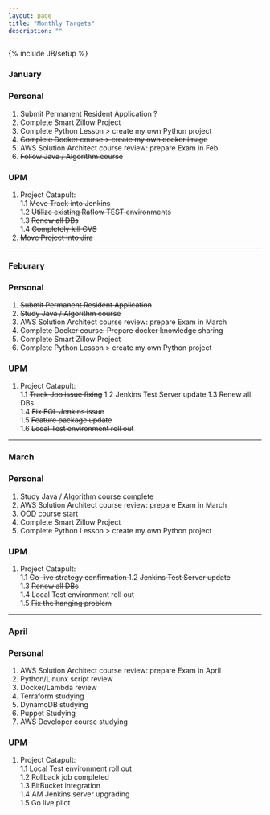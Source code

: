 ```yaml
---
layout: page
title: "Monthly Targets"
description: ""
---
```

{% include JB/setup %}

### January

### Personal

1. Submit Permanent Resident Application ?  
2. Complete Smart Zillow Project  
3. Complete Python Lesson >  create my own Python project
4. <s>Complete Docker course >  create my own docker image</s>  
5. AWS Solution Architect course review: prepare Exam in Feb 
6. <s>Follow Java / Algorithm course </s>

### UPM

1. Project Catapult:<br /> 
	1.1  <s>Move Track into Jenkins </s> <br />
	1.2  <s>Utilize existing Raflow TEST environments</s> <br />
    1.3  <s>Renew all DBs</s>  <br />
    1.4  <s>Completely kill CVS</s>   <br />
2. <s>Move Project Into Jira</s>

--- 

### Feburary 

### Personal

1. <s>Submit Permanent Resident Application</s>
2. <s>Study Java / Algorithm course </s>
3. AWS Solution Architect course review: prepare Exam in March
4. <s>Complete Docker course: Prepare docker knowledge sharing </s>
5. Complete Smart Zillow Project  
6. Complete Python Lesson >  create my own Python project

### UPM

1. Project Catapult:<br /> 
	1.1  <s>Track Job issue fixing</s> 
	1.2  Jenkins Test Server update 
    1.3  Renew all DBs  <br />
    1.4  <s>Fix EOL Jenkins issue</s>   <br />
 	1.5  <s>Feature package update</s> <br />
 	1.6  <s>Local Test environment roll out </s>

--- 

### March 


### Personal

1. Study Java / Algorithm course complete
3. AWS Solution Architect course review: prepare Exam in March
4. OOD course start
5. Complete Smart Zillow Project  
6. Complete Python Lesson >  create my own Python project

### UPM

1. Project Catapult:<br /> 
	1.1  <s>Go-live strategy confirmation </s>
	1.2  <s>Jenkins Test Server update</s>    <br />
    1.3  <s>Renew all DBs </s> <br />
 	1.4  Local Test environment roll out <br /> 
 	1.5  <s>Fix the hanging problem </s>

--- 

### April 

### Personal

1. AWS Solution Architect course review: prepare Exam in April
2. Python/Linunx script review 
3. Docker/Lambda review  
4. Terraform studying 
5. DynamoDB studying
6. Puppet Studying 
7. AWS Developer course studying   

### UPM

1. Project Catapult:<br /> 
 	1.1  Local Test environment roll out <br /> 
 	1.2  Rollback job completed <br />
 	1.3  BitBucket integration <br />
 	1.4  AM Jenkins server upgrading <br />
 	1.5  Go live pilot <br />
